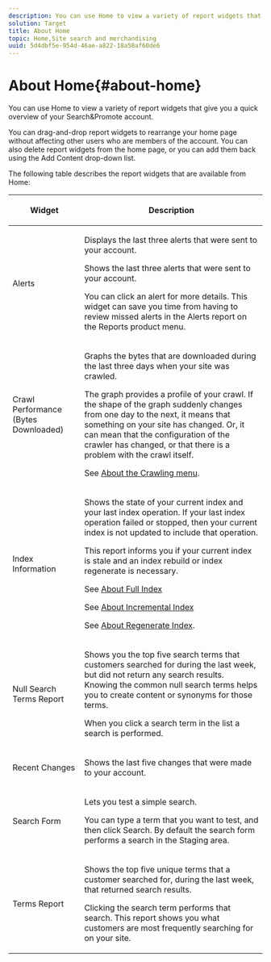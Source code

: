 ```yaml
---
description: You can use Home to view a variety of report widgets that give you a quick overview of your Search&amp;Promote account.
solution: Target
title: About Home
topic: Home,Site search and merchandising
uuid: 5d4dbf5e-954d-46ae-a822-18a58af60de6
---
```


# About Home{#about-home}

You can use Home to view a variety of report widgets that give you a quick overview of your Search&amp;Promote account.

 You can drag-and-drop report widgets to rearrange your home page without affecting other users who are members of the account. You can also delete report widgets from the home page, or you can add them back using the Add Content drop-down list.

The following table describes the report widgets that are available from Home:  

<table> 
 <thead> 
  <tr> 
   <th colname="col1" class="entry"> <p>Widget </p> </th> 
   <th colname="col2" class="entry"> <p>Description </p> </th> 
  </tr>
 </thead>
 <tbody> 
  <tr> 
   <td colname="col1"> <p><span class="uicontrol">Alerts</span> </p> </td> 
   <td colname="col2"> <p> Displays the last three alerts that were sent to your account. </p> <p>Shows the last three alerts that were sent to your account. </p> <p>You can click an alert for more details. This widget can save you time from having to review missed alerts in the <span class="uicontrol"> Alerts</span> report on the <span class="uicontrol"> Reports</span> product menu. </p> </td> 
  </tr> 
  <tr> 
   <td colname="col1"> <p><span class="uicontrol">Crawl Performance (Bytes Downloaded)</span> </p> </td> 
   <td colname="col2"> <p>Graphs the bytes that are downloaded during the last three days when your site was crawled. </p> <p>The graph provides a profile of your crawl. If the shape of the graph suddenly changes from one day to the next, it means that something on your site has changed. Or, it can mean that the configuration of the crawler has changed, or that there is a problem with the crawl itself. </p> <p>See <a href="c-about-settings-menu/c-about-crawling-menu.md#concept_59307680C6724E93952ADE5044983AF6" format="dita" scope="local"> About the Crawling menu</a>. </p> </td> 
  </tr> 
  <tr> 
   <td colname="col1"> <p><span class="uicontrol">Index Information</span> </p> </td> 
   <td colname="col2"> <p>Shows the state of your current index and your last index operation. If your last index operation failed or stopped, then your current index is not updated to include that operation. </p> <p>This report informs you if your current index is stale and an index rebuild or index regenerate is necessary. </p> <p>See <a href="c-about-index-menu/c-about-full-index.md#concept_C69BD21863FD4856B49326F35DB570D3" format="dita" scope="local"> About Full Index</a> </p> <p>See <a href="c-about-index-menu/c-about-incremental-index.md#concept_A7770F0552D14C47B3DDB65DB78FFFEE" format="dita" scope="local"> About Incremental Index</a> </p> <p>See <a href="c-about-index-menu/c-about-regenerate-index.md#concept_6CBE6B8D18EF47D293091CBA542245FA" format="dita" scope="local"> About Regenerate Index</a>. </p> </td> 
  </tr> 
  <tr> 
   <td colname="col1"> <p><span class="uicontrol">Null Search Terms Report</span> </p> </td> 
   <td colname="col2"> <p> Shows you the top five search terms that customers searched for during the last week, but did not return any search results. Knowing the common null search terms helps you to create content or synonyms for those terms. </p> <p>When you click a search term in the list a search is performed. </p> </td> 
  </tr> 
  <tr> 
   <td colname="col1"> <p><span class="uicontrol">Recent Changes</span> </p> </td> 
   <td colname="col2"> <p> Shows the last five changes that were made to your account. </p> </td> 
  </tr> 
  <tr> 
   <td colname="col1"> <p><span class="uicontrol">Search Form</span> </p> </td> 
   <td colname="col2"> <p>Lets you test a simple search. </p> <p> You can type a term that you want to test, and then click <span class="uicontrol"> Search</span>. By default the search form performs a search in the Staging area. </p> </td> 
  </tr> 
  <tr> 
   <td colname="col1"> <p><span class="uicontrol">Terms Report</span> </p> </td> 
   <td colname="col2"> <p>Shows the top five unique terms that a customer searched for, during the last week, that returned search results. </p> <p> Clicking the search term performs that search. This report shows you what customers are most frequently searching for on your site. </p> </td> 
  </tr> 
 </tbody> 
</table>


